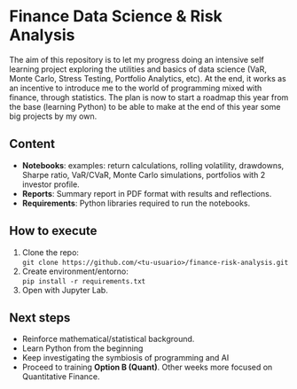 # Finance Data Science & Risk Analysis

The aim of this repository is to let my progress doing an intensive self learning project exploring the utilities and basics of data science (VaR, Monte Carlo, Stress Testing, Portfolio Analytics, etc). At the end, it works as an incentive to introduce me to the world of programming mixed with finance, through statistics. The plan is now to start a roadmap this year from the base (learning Python) to be able to make at the end of this year some big projects by my own. 

## Content
- **Notebooks**: examples: return calculations, rolling volatility, drawdowns, Sharpe ratio, VaR/CVaR, Monte Carlo simulations, portfolios with 2 investor profile.  
- **Reports**: Summary report in PDF format with results and reflections.  
- **Requirements**: Python libraries required to run the notebooks.  

## How to execute
1. Clone the repo:  
   `git clone https://github.com/<tu-usuario>/finance-risk-analysis.git`
2. Create environment/entorno:  
   `pip install -r requirements.txt`
3. Open with Jupyter Lab.

## Next steps
- Reinforce mathematical/statistical background.  
- Learn Python from the beginning
- Keep investigating the symbiosis of programming and AI
- Proceed to training **Option B (Quant)**. Other weeks more focused on Quantitative Finance.  
